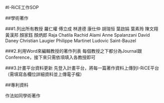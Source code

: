 #I-RiCE工作SOP

##學術著作

###1.列出所有教授
羅仁權
傅立成
林達德
康仕仲
胡瑞恒
葉啟娟
葉素玲
陳文翔
黃漢邦
顏家鈺
顏炳郎
Raja Chatila
Rachid Alami
Anne Spalanzani
David Daney
Christian Laugier
Philippe Martinet
Ludovic Saint-Bauzel

###2.利用Word來編輯教授的著作列表
每個教授之下都分為Journal跟Conference，接下來只需依項填入各教授即可

###3.計畫平台資料更新
先登入計畫平台，將每一篇著作資料上傳到I-RiCE平台（需填寫各欄位詳細資料並上傳電子檔）

##專利資料

作法如同學術著作
